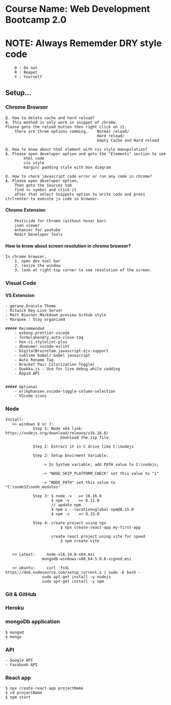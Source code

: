 # Course Name: Web Development Bootcamp 2.0

# NOTE: Always Rememder DRY style code
        D : Do not 
        R : Reapet
        Y : Yourself
        
## Setup...

### Chrome Browser

    Q. How to delete cache and hard reload?
    A. This method is only work in snippet of chrome.
    Please goto the reload button then right click on it.
        there are three options comming,    Normal reload/
                                            Hard reload/
                                            Empty Cache and Hard reload

    Q. How to know about html element with css style manupulation?
    A. Please open developer option and goto the "Elements" section to see
            html code
            css style
            margin/ padding style with box diagram

    Q. How to check javascript code error or run any code in chrome?
    A. Please open developer option,
        Then goto the Sources tab
        find >> symbol and click it
        after that select Snippets option to write code and press ctrl+enter to execute js code in browser.

#### Chrome Extension

        Pesticide for Chrome (without hover bar)
        json viewer
        enhancer for youtube
        React Developer Tools

#### How to know about screen resolution in chrome browser?

    In chrome browser, 
        1. open dev tool bar 
        2. resize the window 
        3. look at right-top corner to see resolution of the screen.

### Visual Code

#### VS Extension

    - gerane.Dracula Theme
    - Ritwick Dey.Live Server
    - Matt Bierner.Markdown preview Github style
    - Marquee : Stay organized

    ##### Recommended
        - esbenp.prettier-vscode
        - formulahendry.auto-close-tag
        - hex-ci.stylelint-plus
        - dbaeumer.vscode-eslint
        - DigitalBrainstem.javascript-ejs-support
        - sublime babel/ babel javascript
        - Auto Rename Tag
        - Bracket Pair Colorization Toggler
        - Quokka.js : Use for live debug while codding
		- Rapid API


    ##### Optional
        - erikphansen.vscode-toggle-column-selection
        - VScode-icons

### Node 
    Install: 
       >> windows 8 or 7: 
                Step 1: Node x64 link: https://nodejs.org/download/release/v16.16.0/
                            Download the zip file.

                Step 2: Extract it in C drive like C:\nodejs

                Step 2: Setup Envirment Variable:

                    -> In System variable, add PATH value to C:\nodejs;

                    -> "NODE_SKIP_PLATFORM_CHECK" set this value to "1"

                    -> "NODE_PATH" set this value to "C:\node32\node_modules"

                Step 3: $ node -v   => 16.16.0
                        $ npm -v    => 8.11.0
                        // update npm
                        $ npm i --location=global npm@8.15.0
                        $ npm -v    => 8.15.0

                Step 4: create project using npx 
                            $ npx create-react-app my-first-app
                        
                        create react project using vite for speed
                            $ npm create vite
                    
        
       >> Latest:     node-v16.14.0-x64.msi
                    mongodb-windows-x86_64-5.0.6-signed.msi

       >> ubuntu:     curl -fsSL https://deb.nodesource.com/setup_current.x | sudo -E bash -
                    sudo apt-get install -y nodejs
                    sudo apt-get install -y npm

### Git & GitHub

### Heroku

### mongoDb application
    $ mongod
    $ mongo

### API
    - Google API
    - Facebook API
    
### React app
    $ npx create-react-app projectName
    $ cd projectName
    $ npm start
